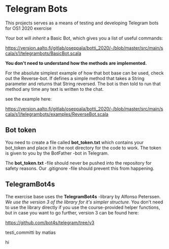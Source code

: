 # Telegram Bots

This projects serves as a means of testing and developing Telegram bots for OS1 2020 exercise

Your bot will *inherit* a Basic Bot, which gives you a list of useful commands:

https://version.aalto.fi/gitlab/oseppala/botti_2020/-/blob/master/src/main/scala/s1/telegrambots/BasicBot.scala

**You don't need to understand how the methods are implemented.**

For the absolute simplest example of how that bot base can be used, check out the Reverse-bot.
If defines a simple method that takes a String parameter and returns that String reversed.
The bot is then told to run that method any time any text is written to the chat.

see the example here:

https://version.aalto.fi/gitlab/oseppala/botti_2020/-/blob/master/src/main/scala/s1/telegrambots/examples/ReverseBot.scala



## Bot token

You need to create a file called **bot_token.txt** which contains your bot_token and place it in the root directory for the code to work. The token is given to you by the BotFather -bot in Telegram.

The **bot_token.txt** -file should never be pushed into the repository for safety reasons. Our .gitignore -file should prevent this from happening.

## TelegramBot4s

The exercise base uses the **TelegramBot4s** -library by Alfonso Peterssen. *We use the version 3 of the library for it's simpler structure.*
You don't need to use the library directly if you use the course-provided helper functions, but in case you want to go further, version 3 can be found here:

https://github.com/bot4s/telegram/tree/v3

testi_committi by matias

hi